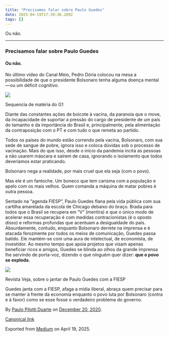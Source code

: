 ```yaml
---
title: "Precisamos falar sobre Paulo Guedes"
date: 2025-04-19T17:39:36.289Z
tags: []
---
```


Ou não.

* * *

### Precisamos falar sobre Paulo Guedes

#### Ou não.

No último vídeo do Canal Meio, Pedro Dória colocou na mesa a possibilidade de que o presidente Bolsonaro tenha alguma doença mental — ou um déficit cognitivo.

![](https://cdn-images-1.medium.com/max/800/1*4xXH1OThFNE_2GsketUc-w.png)

Sequencia de matéria do G1

Diante das constantes ações de boicote à vacina, da paranoia que o move, da incapacidade de suportar a pressão do cargo de presidente de um país do tamanho e da importância do Brasil e, principalmente, pela alimentação da contraposição com o PT e com tudo o que remeta ao partido.

Todos os países do mundo estão correndo pela vacina, Bolsonaro, com sua sede de sangue de pobre, ignora isso e coloca dúvidas sob o processo de vacinação. Mais do que isso, desde o inicio da pandemia incita as pessoas a não usarem máscara e saírem de casa, ignorando o isolamento que todos deveríamos estar praticando.

Bolsonaro nega a realidade, por mais cruel que ela seja (com o povo).

Mas ele é um fantoche. Um boneco que tem carisma com a população e apelo com os mais velhos. Quem comanda a máquina de matar pobres é outra pessoa.

Sentado na “agenda FIESP”, Paulo Guedes flana pela vida pública com sua cartilha amarelada da escola de Chicago debaixo do braço. Brada para todos que o Brasil se recupera em “V” (mentira) e que o único modo de acelerar essa recuperação é com medidas contracionistas (é o oposto disso) e reformas profundas que acentuam a desigualdade do país. Absurdamente, contudo, enquanto Bolsonaro derrete na imprensa e é atacada ferozmente por todos os meios de comunicação, Guedes passa batido. Ele mantém-se com uma aura de intelectual, de economista, de investidor. Ao mesmo tempo que apoia projetos que visam apenas beneficiar ricos e amigos, Guedes se blinda ao olhos da grande imprensa lhe servindo de porta-voz, dizendo o que ninguém quer dizer: **que o povo se exploda.**

![](https://cdn-images-1.medium.com/max/800/1*L8AWx1NthemhDwryuDAN1A.jpeg)

Revista Veja, sobre o jantar de Paulo Guedes com a FIESP

Guedes janta com a FIESP, afaga a mídia liberal, abraça quem precisar para se manter à frente da economia enquanto o povo luta por Bolsonaro (contra e à favor) como se esse fosse o verdadeiro problema do governo.

By [Paulo Pilotti Duarte](https://medium.com/@paulopilotti) on [December 20, 2020](https://medium.com/p/de1916ef3a99).

[Canonical link](https://medium.com/@paulopilotti/precisamos-falar-sobre-paulo-guedes-de1916ef3a99)

Exported from [Medium](https://medium.com) on April 19, 2025.